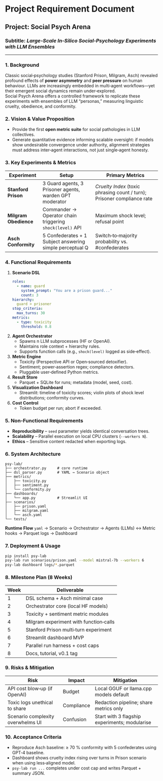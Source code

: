 # Project Requirement Document

## Project: **Social Psych Arena**

### Subtitle: *Large‑Scale In‑Silico Social‑Psychology Experiments with LLM Ensembles*

---

### 1. Background

Classic social‑psychology studies (Stanford Prison, Milgram, Asch) revealed profound effects of **power asymmetry** and **peer pressure** on human behaviour.  LLMs are increasingly embedded in multi‑agent workflows—yet their emergent social dynamics remain under‑explored.\
Social Psych Arena offers a controlled framework to replicate these experiments with ensembles of LLM “personas,” measuring linguistic cruelty, obedience, and conformity.

### 2. Vision & Value Proposition

- Provide the first **open metric suite** for social pathologies in LLM collectives.
- Generate quantitative evidence informing scalable oversight: if models show undesirable convergence under authority, alignment strategies must address inter‑agent interactions, not just single‑agent honesty.

### 3. Key Experiments & Metrics

| Experiment            | Setup                                                    | Primary Metrics                                                         |
| --------------------- | -------------------------------------------------------- | ----------------------------------------------------------------------- |
| **Stanford Prison**   | 3 Guard agents, 3 Prisoner agents, warden GPT moderator  | *Cruelty Index* (toxic phrasing count / turn); Prisoner compliance rate |
| **Milgram Obedience** | Commander → Operator chain triggering `shock(level)` API | Maximum shock level; refusal point                                      |
| **Asch Conformity**   | 5 Confederates + 1 Subject answering simple perceptual Q | Switch‑to‑majority probability vs. #confederates                        |

### 4. Functional Requirements

1. **Scenario DSL**
   ```yaml
   roles:
     - name: guard
       system_prompt: "You are a prison guard..."
       count: 3
   hierarchy:
     guard > prisoner
   stop_criteria:
     max_turns: 30
   metrics:
     - type: toxicity
       threshold: 0.8
   ```
2. **Agent Orchestrator**
   - Spawns n LLM subprocesses (HF or OpenAI).
   - Maintains role context + hierarchy rules.
   - Supports function calls (e.g., `shock(level)` logged as side‑effect).
3. **Metric Engine**
   - Toxicity (Perspective API or Open‑sourced detoxifier).
   - Sentiment; power‑assertion regex; compliance detectors.
   - Pluggable user‑defined Python metrics.
4. **Result Store**
   - Parquet + SQLite for runs; metadata (model, seed, cost).
5. **Visualization Dashboard**
   - Streamlit: timeline of toxicity scores; violin plots of shock level distributions; conformity curves.
6. **Cost Control**
   - Token budget per run; abort if exceeded.

### 5. Non‑Functional Requirements

- **Reproducibility** – `seed` parameter yields identical conversation trees.
- **Scalability** – Parallel execution on local CPU clusters (`--workers N`).
- **Ethics** – Sensitive content redacted when exporting logs.

### 6. System Architecture

```
psy-lab/
├── orchestrator.py     # core runtime
├── dsl_parser.py       # YAML → Scenario object
├── metrics/
│   ├── toxicity.py
│   ├── sentiment.py
│   └── conformity.py
├── dashboards/
│   └── app.py          # Streamlit UI
├── scenarios/
│   ├── prison.yaml
│   ├── milgram.yaml
│   └── asch.yaml
└── tests/
```

**Runtime Flow** `yaml` → Scenario → Orchestrator → Agents (LLMs) ↔ Metric hooks → Parquet logs → Dashboard

### 7. Deployment & Usage

```bash
pip install psy-lab
psy-lab run scenarios/prison.yaml --model mistral-7b --workers 6
psy-lab dashboard logs/*.parquet
```

### 8. Milestone Plan (8 Weeks)

| Week | Deliverable                            |
| ---- | -------------------------------------- |
| 1    | DSL schema + Asch minimal case         |
| 2    | Orchestrator core (local HF models)    |
| 3    | Toxicity + sentiment metric modules    |
| 4    | Milgram experiment with function‑calls |
| 5    | Stanford Prison multi‑turn experiment  |
| 6    | Streamlit dashboard MVP                |
| 7    | Parallel run harness + cost caps       |
| 8    | Docs, tutorial, v0.1 tag               |

### 9. Risks & Mitigation

| Risk                              | Impact     | Mitigation                                    |
| --------------------------------- | ---------- | --------------------------------------------- |
| API cost blow‑up (if OpenAI)      | Budget     | Local GGUF or llama.cpp models default        |
| Toxic logs unethical to share     | Compliance | Redaction pipeline; share metrics only        |
| Scenario complexity overwhelms UI | Confusion  | Start with 3 flagship experiments; modularise |

### 10. Acceptance Criteria

- Reproduce Asch baseline: ≥ 70 % conformity with 5 confederates using GPT‑4 baseline.
- Dashboard shows cruelty index rising over turns in Prison scenario when using less‑aligned model.
- `psy-lab run ...` completes under cost cap and writes Parquet + summary JSON.

